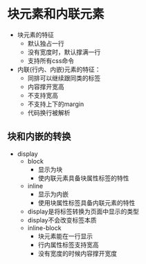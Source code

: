 # 块元素和内联元素
* 块元素的特征
    * 默认独占一行
    * 没有宽度时，默认撑满一行
    * 支持所有css命令
* 内联(行内、内嵌)元素的特征：
    * 同排可以继续跟同类的标签
    * 内容撑开宽高
    * 不支持宽高
    * 不支持上下的margin
    * 代码换行被解析
## 块和内嵌的转换
* display
    * block 
        * 显示为块
        * 使内联元素具备块属性标签的特性
    * inline
        * 显示为内嵌
        * 使用块属性标签具备内联元素的特性
    * display是将标签转换为页面中显示的类型
    * display不会改变标签本质
    * inline-block
        * 块元素能在一行显示
        * 行内属性标签支持宽高
        * 没有宽度的时候内容撑开宽度
    